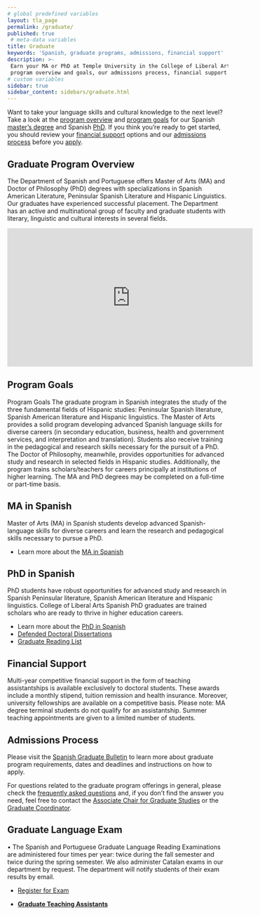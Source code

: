 ```yaml
---
# global predefined variables
layout: tla_page
permalink: /graduate/
published: true
 # meta-data variables
title: Graduate
keywords: 'Spanish, graduate programs, admissions, financial support'
description: >-
 Earn your MA or PhD at Temple University in the College of Liberal Arts. Learn about our graduate
 program overview and goals, our admissions process, financial support options, and apply!
# custom variables
sidebar: true
sidebar_content: sidebars/graduate.html
---
```

Want to take your language skills and cultural knowledge to the next level? Take a look at the [program overview](#graduate-program-overview) and [program goals](#program-goals) for our Spanish [master’s degree](#ma-in-spanish) and Spanish [PhD](#phd-in-spanish). If you think you’re ready to get started, you should review your [financial support](#financial-support) options and our [admissions process](#admissions-process) before you [apply](#apply).

## Graduate Program Overview
The Department of Spanish and Portuguese offers Master of Arts (MA) and Doctor of Philosophy (PhD) degrees with specializations in Spanish American Literature, Peninsular Spanish Literature and Hispanic Linguistics. Our graduates have experienced successful placement. The Department has an active and multinational group of faculty and graduate students with literary, linguistic and cultural interests in several fields.

<div class="video-container">
  <iframe width="560" height="315" src="https://www.youtube.com/embed/5yDbkFsw_o4?rel=0" frameborder="0" allow="autoplay; encrypted-media" allowfullscreen></iframe>
</div>

## Program Goals
Program Goals
The graduate program in Spanish integrates the study of the three fundamental fields of Hispanic studies: Peninsular Spanish literature, Spanish American literature and Hispanic linguistics. The Master of Arts provides a solid program developing advanced Spanish language skills for diverse careers (in secondary education, business, health and government services, and interpretation and translation). Students also receive training in the pedagogical and research skills necessary for the pursuit of a PhD. The Doctor of Philosophy, meanwhile, provides opportunities for advanced study and research in selected fields in Hispanic studies. Additionally, the program trains scholars/teachers for careers principally at institutions of higher learning. The MA and PhD degrees may be completed on a full-time or part-time basis.

## MA in Spanish
Master of Arts (MA) in Spanish students develop advanced Spanish-language skills for diverse careers and learn the research and pedagogical skills necessary to pursue a PhD.
- Learn more about the [MA in Spanish](http://bulletin.temple.edu/graduate/scd/cla/spanish-ma/)

## PhD in Spanish
PhD students have robust opportunities for advanced study and research in Spanish Peninsular literature, Spanish American literature and Hispanic linguistics. College of Liberal Arts Spanish PhD graduates are trained scholars who are ready to thrive in higher education careers.
- Learn more about the [PhD in Spanish](http://bulletin.temple.edu/graduate/scd/cla/spanish-phd/)
- [Defended Doctoral Dissertations](https://liberalarts.temple.edu/sites/liberalarts/files/Doctor%20of%20Philosophy%20Dissertations.pdf)
- [Graduate Reading List](https://liberalarts.temple.edu/sites/liberalarts/files/Graduate-Reading-List.pdf)

## Financial Support
Multi-year competitive financial support in the form of teaching assistantships is available exclusively to doctoral students. These awards include a monthly stipend, tuition remission and health insurance. Moreover, university fellowships are available on a competitive basis. Please note: MA degree terminal students do not qualify for an assistantship. Summer teaching appointments are given to a limited number of students.

## Admissions Process
Please visit the [Spanish Graduate Bulletin](http://bulletin.temple.edu/graduate/scd/cla/spanish-ma/) to learn more about graduate program requirements, dates and deadlines and instructions on how to apply.

For questions related to the graduate program offerings in general, please check the [frequently asked questions](https://liberalarts.temple.edu/sites/liberalarts/files/Graduate%20Program%20FAQ.pdf) and, if you don’t find the answer you need, feel free to contact the [Associate Chair for Graduate Studies](mailto:vpueyozo@temple.edu) or the [Graduate Coordinator](mailto:avega1@temple.edu).

## Graduate Language Exam
•	The Spanish and Portuguese Graduate Language Reading Examinations are administered four times per year: twice during the fall semester and twice during the spring semester. We also administer Catalan exams in our department by request. The department will notify students of their exam results by email.

- [Register for Exam](https://form.jotform.com/82254341472150)

- **[Graduate Teaching Assistants](https://liberalarts.temple.edu/sites/liberalarts/files/Graduate%20Teaching%20Assistants.pdf)**
